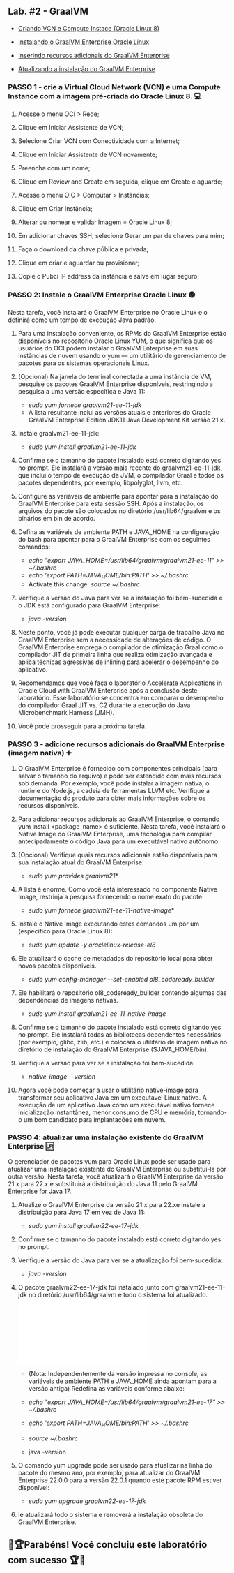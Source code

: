 ## Lab. #2 - GraalVM
- [Criando VCN e Compute Instace (Oracle Linux 8)](/README.md#passo-1---crie-a-virtual-cloud-network-vcn-e-uma-compute-instance-com-a-imagem-pré-criada-do-oracle-linux-8-)

- [Instalando o GraalVM Enterprise Oracle Linux](/README.md#passo--2-instale-o-graalvm-enterprise-oracle-linux)

- [Inserindo recursos adicionais do GraalVM Enterprise](/README.md#passo-3----adicione-recursos-adicionais-do-graalvm-enterprise-imagem-nativa)

- [Atualizando a instalação do GraalVM Enterprise](/README.md#passo-4-atualizar-uma-instalação-existente-do-graalvm-enterprise)





### PASSO 1 - crie a Virtual Cloud Network (VCN) e uma Compute Instance com a imagem pré-criada do Oracle Linux 8. 💻

1. Acesse o menu OCI > Rede; 

2. Clique em Iniciar Assistente de VCN;

3. Selecione Criar VCN com Conectividade com a Internet;

4. Clique em Iniciar Assistente de VCN novamente;

5. Preencha com um nome;

6. Clique em Review and Create em seguida, clique em Create e aguarde;

7. Acesse o menu OIC > Computar > Instâncias;

8. Clique em Criar Instância;

9. Alterar ou nomear e validar Imagem = Oracle Linux 8;

10. Em adicionar chaves SSH, selecione Gerar um par de chaves para mim;

11. Faça o download da chave pública e privada;

12. Clique em criar e aguardar ou provisionar; 

13. Copie o Pubci IP address da instância e salve em lugar seguro;



### PASSO  2: Instale o GraalVM Enterprise Oracle Linux 🟢
Nesta tarefa, você instalará o GraalVM Enterprise no Oracle Linux e o definirá como um tempo de execução Java padrão.

1. Para uma instalação conveniente, os RPMs do GraalVM Enterprise estão disponíveis no repositório Oracle Linux YUM, o que significa que os usuários do OCI podem instalar o GraalVM Enterprise em suas instâncias de nuvem usando o yum — um utilitário de gerenciamento de pacotes para os sistemas operacionais Linux.

2. (Opcional) Na janela do terminal conectada a uma instância de VM, pesquise os pacotes GraalVM Enterprise disponíveis, restringindo a pesquisa a uma versão específica e Java 11:
    - *sudo yum fornece graalvm21-ee-11-jdk*
    - A lista resultante inclui as versões atuais e anteriores do Oracle GraalVM Enterprise Edition JDK11 Java Development Kit versão 21.x.

3. Instale graalvm21-ee-11-jdk:
    - *sudo yum install graalvm21-ee-11-jdk*

4. Confirme se o tamanho do pacote instalado está correto digitando yes no prompt. Ele instalará a versão mais recente do graalvm21-ee-11-jdk, que inclui o tempo de execução da JVM, o compilador Graal e todos os pacotes dependentes, por exemplo, libpolyglot, llvm, etc.

5. Configure as variáveis de ambiente para apontar para a instalação do GraalVM Enterprise para esta sessão SSH. Após a instalação, os arquivos do pacote são colocados no diretório /usr/lib64/graalvm e os binários em bin de acordo.

6. Defina as variáveis de ambiente PATH e JAVA_HOME na configuração do bash para apontar para o GraalVM Enterprise com os seguintes comandos:
    - *echo "export JAVA_HOME=/usr/lib64/graalvm/graalvm21-ee-11" >> ~/.bashrc*
    - *echo 'export PATH=$JAVA_HOME/bin:$PATH' >> ~/.bashrc*
    - Activate this change: *source ~/.bashrc*

7. Verifique a versão do Java para ver se a instalação foi bem-sucedida e o JDK está configurado para GraalVM Enterprise:
    - *java -version*

8. Neste ponto, você já pode executar qualquer carga de trabalho Java no GraalVM Enterprise sem a necessidade de alterações de código. O GraalVM Enterprise emprega o compilador de otimização Graal como o compilador JIT de primeira linha que realiza otimização avançada e aplica técnicas agressivas de inlining para acelerar o desempenho do aplicativo.

9. Recomendamos que você faça o laboratório Accelerate Applications in Oracle Cloud with GraalVM Enterprise após a conclusão deste laboratório. Esse laboratório se concentra em comparar o desempenho do compilador Graal JIT vs. C2 durante a execução do Java Microbenchmark Harness (JMH).

10. Você pode prosseguir para a próxima tarefa.



### PASSO 3 -  adicione recursos adicionais do GraalVM Enterprise (imagem nativa) ➕

1. O GraalVM Enterprise é fornecido com componentes principais (para salvar o tamanho do arquivo) e pode ser estendido com mais recursos sob demanda. Por exemplo, você pode instalar a imagem nativa, o runtime do Node.js, a cadeia de ferramentas LLVM etc. Verifique a documentação do produto para obter mais informações sobre os recursos disponíveis.

2. Para adicionar recursos adicionais ao GraalVM Enterprise, o comando yum install <package_name> é suficiente. Nesta tarefa, você instalará o Native Image do GraalVM Enterprise, uma tecnologia para compilar antecipadamente o código Java para um executável nativo autônomo.

3. (Opcional) Verifique quais recursos adicionais estão disponíveis para sua instalação atual do GraalVM Enterprise:
    - *sudo yum provides graalvm21**


4. A lista é enorme. Como você está interessado no componente Native Image, restrinja a pesquisa fornecendo o nome exato do pacote:

    - *sudo yum fornece graalvm21-ee-11-native-image**


5. Instale o Native Image executando estes comandos um por um (específico para Oracle Linux 8):
    - *sudo yum update -y oraclelinux-release-el8*


6. Ele atualizará o cache de metadados do repositório local para obter novos pacotes disponíveis.
    - *sudo yum config-manager --set-enabled ol8_codeready_builder*

7. Ele habilitará o repositório ol8_codeready_builder contendo algumas das dependências de imagens nativas.
    - *sudo yum install graalvm21-ee-11-native-image*

8. Confirme se o tamanho do pacote instalado está correto digitando yes no prompt. Ele instalará todas as bibliotecas dependentes necessárias (por exemplo, glibc, zlib, etc.) e colocará o utilitário de imagem nativa no diretório de instalação do GraalVM Enterprise ($JAVA_HOME/bin).

9. Verifique a versão para ver se a instalação foi bem-sucedida:
    - *native-image --version*

10. Agora você pode começar a usar o utilitário native-image para transformar seu aplicativo Java em um executável Linux nativo. A execução de um aplicativo Java como um executável nativo fornece inicialização instantânea, menor consumo de CPU e memória, tornando-o um bom candidato para implantações em nuvem.

### PASSO 4: atualizar uma instalação existente do GraalVM Enterprise 🆙

O gerenciador de pacotes yum para Oracle Linux pode ser usado para atualizar uma instalação existente do GraalVM Enterprise ou substituí-la por outra versão. Nesta tarefa, você atualizará o GraalVM Enterprise da versão 21.x para 22.x e substituirá a distribuição do Java 11 pelo GraalVM Enterprise for Java 17.

1. Atualize o GraalVM Enterprise da versão 21.x para 22.xe instale a distribuição para Java 17 em vez de Java 11:
    - *sudo yum install graalvm22-ee-17-jdk*

2. Confirme se o tamanho do pacote instalado está correto digitando yes no prompt.

3. Verifique a versão do Java para ver se a atualização foi bem-sucedida:
    - *java -version*

4. O pacote graalvm22-ee-17-jdk foi instalado junto com graalvm21-ee-11-jdk no diretório /usr/lib64/graalvm e todo o sistema foi atualizado. 
![](link.img)
    - (Nota: Independentemente da versão impressa no console, as variáveis de ambiente PATH e JAVA_HOME ainda apontam para a versão antiga) Redefina as variáveis conforme  abaixo:

    - *echo "export JAVA_HOME=/usr/lib64/graalvm/graalvm21-ee-17" >> ~/.bashrc*

    - *echo 'export PATH=$JAVA_HOME/bin:$PATH' >> ~/.bashrc*

    - *source ~/.bashrc*

    - java -version
    
    
5. O comando yum upgrade pode ser usado para atualizar na linha do pacote do mesmo ano, por exemplo, para atualizar do GraalVM Enterprise 22.0.0 para a versão 22.0.1 quando este pacote RPM estiver disponível:
    - *sudo yum upgrade graalvm22-ee-17-jdk*

6. le atualizará todo o sistema e removerá a instalação obsoleta do GraalVM Enterprise.

## 🎊🏆Parabéns! Você concluiu este laboratório com sucesso 🏆🎊